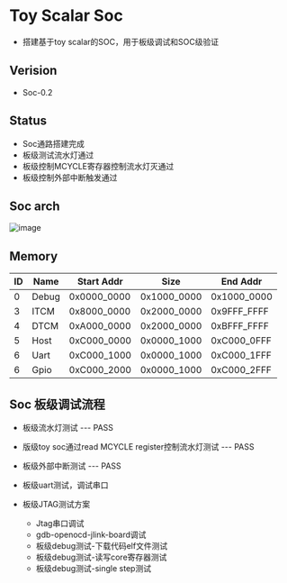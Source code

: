 # Toy Scalar Soc

- 搭建基于toy scalar的SOC，用于板级调试和SOC级验证

## Verision

- Soc-0.2

## Status

- Soc通路搭建完成
- 板级测试流水灯通过
- 板级控制MCYCLE寄存器控制流水灯灭通过
- 板级控制外部中断触发通过

## Soc arch

![image](https://github.com/fliibs/toy_scalar/blob/toy_soc/diagram/toy_soc.png)

## Memory

| ID  | Name            | Start Addr   | Size         | End Addr    |
|-----|-----------------|--------------|--------------|-------------|
| 0   | Debug           | 0x0000_0000  | 0x1000_0000  | 0x1000_0000 |
| 3   | ITCM            | 0x8000_0000  | 0x2000_0000  | 0x9FFF_FFFF |
| 4   | DTCM            | 0xA000_0000  | 0x2000_0000  | 0xBFFF_FFFF |
| 5   | Host            | 0xC000_0000  | 0x0000_1000  | 0xC000_0FFF |
| 6   | Uart            | 0xC000_1000  | 0x0000_1000  | 0xC000_1FFF |
| 6   | Gpio            | 0xC000_2000  | 0x0000_1000  | 0xC000_2FFF |

## Soc 板级调试流程

- 板级流水灯测试 --- PASS

- 版级toy soc通过read MCYCLE register控制流水灯测试 --- PASS

- 板级外部中断测试 --- PASS

- 板级uart测试，调试串口

- 板级JTAG测试方案

    - Jtag串口调试
    - gdb-openocd-jlink-board调试
    - 板级debug测试-下载代码elf文件测试
    - 板级debug测试-读写core寄存器测试
    - 板级debug测试-single step测试